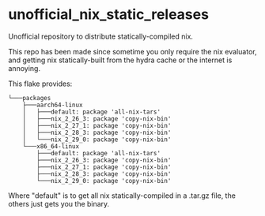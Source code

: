 # unofficial_nix_static_releases
Unofficial repository to distribute statically-compiled nix.


This repo has been made since sometime you only require the nix evaluator, and getting nix statically-built from the hydra cache or the internet is annoying.


This flake provides:
```
└───packages
    ├───aarch64-linux
    │   ├───default: package 'all-nix-tars'
    │   ├───nix_2_26_3: package 'copy-nix-bin'
    │   ├───nix_2_27_1: package 'copy-nix-bin'
    │   ├───nix_2_28_3: package 'copy-nix-bin'
    │   └───nix_2_29_0: package 'copy-nix-bin'
    └───x86_64-linux
        ├───default: package 'all-nix-tars'
        ├───nix_2_26_3: package 'copy-nix-bin'
        ├───nix_2_27_1: package 'copy-nix-bin'
        ├───nix_2_28_3: package 'copy-nix-bin'
        └───nix_2_29_0: package 'copy-nix-bin'
```

Where "default" is to get all nix statically-compiled in a .tar.gz file, the others just gets you the binary. 